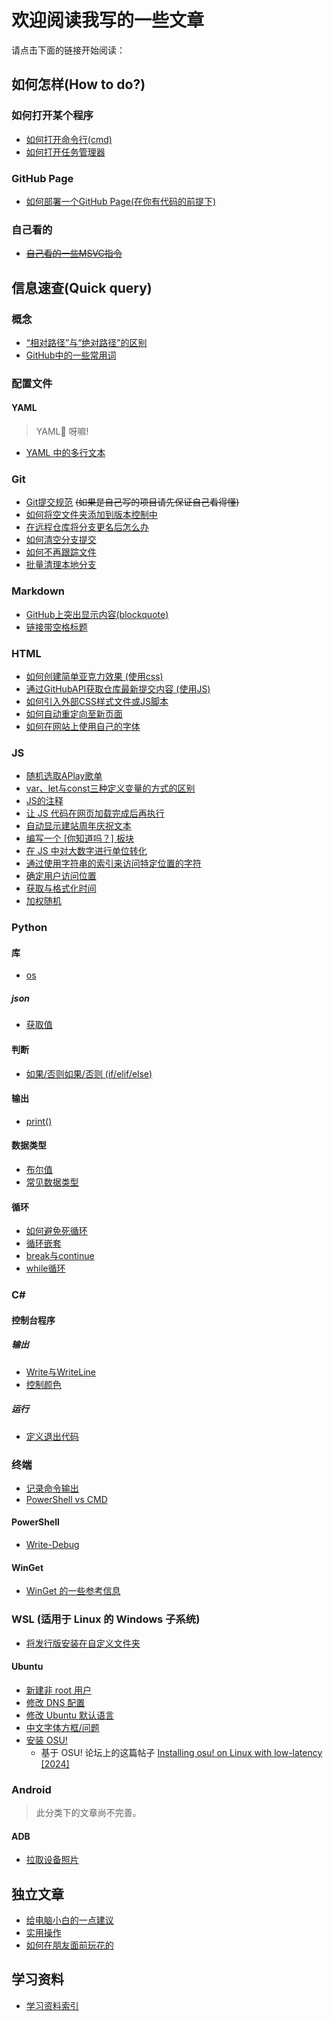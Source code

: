 # 欢迎阅读我写的一些文章
请点击下面的链接开始阅读：

## 如何怎样(How to do?)
### 如何打开某个程序
- [如何打开命令行(cmd)](https://duckduckstudio.github.io/Articles/如何怎样/如何打开命令提示符.html)
- [如何打开任务管理器](https://duckduckstudio.github.io/Articles/如何怎样/如何打开任务管理器.html)

### GitHub Page
- [如何部署一个GitHub Page(在你有代码的前提下)](如何怎样/GitHub%20Page/如何部署GitHub%20Page)

### 自己看的
- ~~[自己看的一些MSVC指令](如何怎样/MSVC部分指令)~~

## 信息速查(Quick query)
### 概念
- [“相对路径”与“绝对路径”的区别](信息速查/概念/“相对路径”与“绝对路径”的区别)
- [GitHub中的一些常用词](信息速查/概念/GitHub中的一些用词)

### 配置文件
#### YAML

> YAML🤔 呀嘛!

- [YAML 中的多行文本](信息速查/配置文件/YAML/多行文本)

### Git
- [Git提交规范](信息速查/Git/Git提交规范) ~~(如果是自己写的项目请先保证自己看得懂)~~
- [如何将空文件夹添加到版本控制中](信息速查/Git/跟踪空文件夹)
- [在远程仓库将分支更名后怎么办](信息速查/Git/在远程仓库将分支更名后怎么办)
- [如何清空分支提交](信息速查/Git/清空提交)
- [如何不再跟踪文件](信息速查/Git/不再跟踪)
- [批量清理本地分支](信息速查/Git/批量清理本地分支)

### Markdown
- [GitHub上突出显示内容(blockquote)](信息速查/Markdown/GitHub突出显示)
- [链接带空格标题](信息速查/Markdown/链接带空格标题)

### HTML
- [如何创建简单亚克力效果 (使用css)](信息速查/html/如何创建简单亚克力效果)
- [通过GitHubAPI获取仓库最新提交内容 (使用JS)](信息速查/html/通过GitHubAPI获取仓库最新提交内容)
- [如何引入外部CSS样式文件或JS脚本](信息速查/html/如何引入外部css或js)
- [如何自动重定向至新页面](信息速查/html/自动重定向)
- [如何在网站上使用自己的字体](信息速查/html/如何在网站上使用自己的字体)

### JS
- [随机选取APlay歌单](信息速查/JS/随机歌单)
- [var、let与const三种定义变量的方式的区别](信息速查/JS/var、let与const)
- [JS的注释](信息速查/JS/关于注释)
- [让 JS 代码在网页加载完成后再执行](信息速查/JS/加载完成后再执行)
- [自动显示建站周年庆祝文本](信息速查/JS/自动显示建站周年庆祝文本)
- [编写一个 [你知道吗？] 板块](信息速查/JS/你知道吗)
- [在 JS 中对大数字进行单位转化](信息速查/JS/数字单位转化)
- [通过使用字符串的索引来访问特定位置的字符](信息速查/JS/索引特定位置的字符)
- [确定用户访问位置](信息速查/JS/确定用户位置)
- [获取与格式化时间](信息速查/JS/获取与格式化时间)
- [加权随机](信息速查/JS/加权随机)

### Python
#### 库
- [os](信息速查/Python/库/os模块/index)

##### json
- [获取值](信息速查/Python/库/json/获取值)

#### 判断
- [如果/否则如果/否则 (if/elif/else)](信息速查/Python/判断/if_elif_else)

#### 输出
- [print()](信息速查/Python/输出/print())

#### 数据类型
- [布尔值](信息速查/Python/数据类型/布尔值)
- [常见数据类型](信息速查/Python/数据类型/数据类型)

#### 循环
- [如何避免死循环](信息速查/Python/循环/如何避免死循环)
- [循环嵌套](信息速查/Python/循环/循环嵌套)
- [break与continue](信息速查/Python/循环/break与continue)
- [while循环](信息速查/Python/循环/while)

### C#
#### 控制台程序
##### 输出
- [Write与WriteLine](信息速查/csharp/控制台程序/输出/Write与WriteLine)
- [控制颜色](信息速查/csharp/控制台程序/输出/控制颜色.md)

##### 运行
- [定义退出代码](信息速查/csharp/控制台程序/运行/定义退出代码)

### 终端
- [记录命令输出](信息速查/终端/记录命令输出)
- [PowerShell vs CMD](信息速查/终端/PowerShellvsCMD)
#### PowerShell
- [Write-Debug](信息速查/终端/PowerShell/Write-Debug)
#### WinGet
- [WinGet 的一些参考信息](信息速查/终端/WinGet/参考信息)

### WSL (适用于 Linux 的 Windows 子系统)
- [将发行版安装在自定义文件夹](信息速查/WSL/安装在自定义文件夹)

#### Ubuntu
- [新建非 root 用户](信息速查/WSL/Ubuntu/新建非root用户)
- [修改 DNS 配置](信息速查/WSL/Ubuntu/修改DNS)
- [修改 Ubuntu 默认语言](信息速查/WSL/Ubuntu/修改Ubuntu语言)
- [中文字体方框/问题](信息速查/WSL/Ubuntu/字体问题)
- [安装 OSU!](信息速查/WSL/Ubuntu/安装OSU)
  - 基于 OSU! 论坛上的这篇帖子 [Installing osu! on Linux with low-latency [2024]](https://osu.ppy.sh/community/forums/topics/1248084)

### Android

> 此分类下的文章尚不完善。

#### ADB
- [拉取设备照片](信息速查/Android/ADB/拉取设备照片)

## 独立文章
- [给电脑小白的一点建议](给电脑小白的一点建议)
- [实用操作](实用操作)
- [如何在朋友面前玩花的](想玩花的可以看这篇)

## 学习资料
- [学习资料索引](学习资料/)
